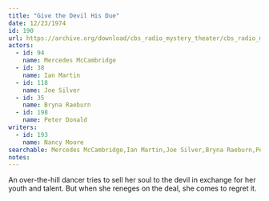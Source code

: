 ```yaml
---
title: "Give the Devil His Due"
date: 12/23/1974
id: 190
url: https://archive.org/download/cbs_radio_mystery_theater/cbs_radio_mystery_theater-0151-0200.zip/cbs_radio_mystery_theater-0151-0200%2Fcbsrmt_0190_give_the_devil_his_due.mp3
actors:  
  - id: 94
    name: Mercedes McCambridge  
  - id: 38
    name: Ian Martin  
  - id: 118
    name: Joe Silver  
  - id: 35
    name: Bryna Raeburn  
  - id: 198
    name: Peter Donald
writers:  
  - id: 193
    name: Nancy Moore
searchable: Mercedes McCambridge,Ian Martin,Joe Silver,Bryna Raeburn,Peter Donald Nancy Moore
notes:  
---
```

An over-the-hill dancer tries to sell her soul to the devil in exchange for her youth and talent. But when she reneges on the deal, she comes to regret it.